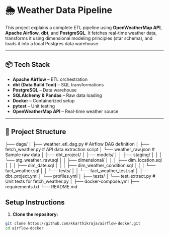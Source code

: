# 🌦️ Weather Data Pipeline

This project explains a complete ETL pipeline using **OpenWeatherMap API**, **Apache Airflow**, **dbt**, and **PostgreSQL**. It fetches real-time weather data, transforms it using dimensional modeling principles (star schema), and loads it into a local Postgres data warehouse.

---

## 📦 Tech Stack

- **Apache Airflow** – ETL orchestration
- **dbt (Data Build Tool)** – SQL transformations
- **PostgreSQL** – Data warehouse
- **SQLAlchemy & Pandas** – Raw data loading
- **Docker** – Containerized setup
- **pytest** – Unit testing
- **OpenWeatherMap API** – Real-time weather source

---

## 📁 Project Structure

├── dags/
│ ├── weather_etl_dag.py # Airflow DAG definition
│ ├── fetch_weather.py # API data extraction script
│ └── weather_raw.json # Sample raw data
│
├── dbt_project/
│ ├── models/
│ │ ├── staging/
│ │ │ └── stg_weather_raw.sql
│ │ ├── dimensional/
│ │ │ ├── dim_location.sql
│ │ │ ├── dim_date.sql
│ │ │ ├── dim_weather_condition.sql
│ │ │ └── fact_weather.sql
│ │ └── tests/
│ │ └── fact_weather_test.sql
│ ├── dbt_project.yml
│ └── profiles.yml
│
├── tests/
│ └── test_extract.py # Unit tests for fetch_weather.py
│
├── docker-compose.yml
├── requirements.txt
└── README.md

## Setup Instructions

1. **Clone the repository:**
  ```bash
  git clone https://github.com/kkarthikraja/airflow-docker.git
  cd airflow-docker

